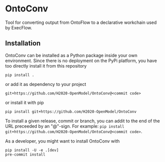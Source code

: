 OntoConv
========
Tool for converting output from OntoFlow to a declarative workchain used by ExecFlow.


Installation
------------
OntoConv can be installed as a Python package inside your own environment. Since there is no deployment on the PyPi platform, you have too directly install it from this repository

```
pip install .
```

or add it as dependency to your project

```
git+https://github.com/H2020-OpenModel/OntoConv@<commit code>
```

or install it with pip

```
pip install git+https://github.com/H2020-OpenModel/OntoConv
```

To install a given release, commit or branch, you can addit to the end of the URL preceeded by an "@"-sign. For example: `pip install git+https://github.com/H2020-OpenModel/OntoConv@<commit code>`.


As a developer, you might want to install OntoConv with

```
pip install -U -e .[dev]
pre-commit install
```
